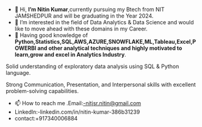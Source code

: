 - 👋 Hi, **I’m Nitin Kumar**,currently pursuing my Btech from NIT JAMSHEDPUR and will be graduating in the Year 2024.
- 👀 I’m interested in the field of Data Analytics & Data Science and would like to move ahead with these domains in my Career.
- 🌱 Having good knowledge of **Python,Statistics,SQL,AWS,AZURE,SNOWFLAKE,ML,Tableau,Excel,POWERBI and other analytical techniques and highly motivated to learn,grow and excel in Analytics Industry**.

 Solid understanding of exploratory data analysis using SQL & Python language.
 
 Strong Communication, Presentation, and Interpersonal skills with excellent problem-solving capabilities.
 
- 📫 How to reach me .Email:-nitjsr.nitin@gmail.com
- LinkedIn:-linkedin.com/in/nitin-kumar-386b31239
- contact:+917340006884
<!---
nitink7340/nitink7340 is a ✨ special ✨ repository because its `README.md` (this file) appears on your GitHub profile.
You can click the Preview link to take a look at your changes.
--->

